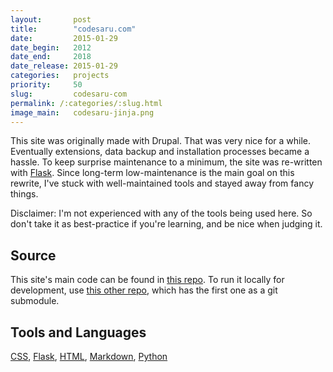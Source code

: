 ```yaml
---
layout:       post
title:        "codesaru.com"
date:         2015-01-29
date_begin:   2012
date_end:     2018
date_release: 2015-01-29
categories:   projects
priority:     50
slug:         codesaru-com
permalink: /:categories/:slug.html
image_main:   codesaru-jinja.png
---
```

This site was originally made with Drupal.  That was very nice for a while.  Eventually extensions, data backup and installation processes became a hassle.  To keep surprise maintenance to a minimum, the site was re-written with [Flask][].  Since long-term low-maintenance is the main goal on this rewrite, I've stuck with well-maintained tools and stayed away from fancy things.

Disclaimer: I'm not experienced with any of the tools being used here.  So don't take it as best-practice if you're learning, and be nice when judging it.

## Source
This site's main code can be found in [this repo][codesaru.com repo].  To run it locally for development, use [this other repo][codesaru.com local repo], which has the first one as a git submodule.

## Tools and Languages
[CSS][], [Flask][], [HTML][], [Markdown][], [Python][]

[codesaru.com repo]: https://github.com/Akaito/codesaru.com
[codesaru.com local repo]: https://github.com/Akaito/codesaru.com-local
[css]: https://en.wikipedia.org/wiki/Cascading_Style_Sheets
[flask]: https://flask.pocoo.org/
[html]: https://en.wikipedia.org/wiki/HTML
[markdown]: https://daringfireball.net/projects/markdown/
[python]: https://www.python.org/
